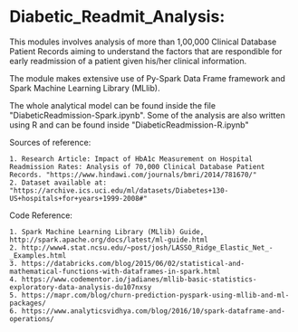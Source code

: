 # Diabetic_Readmit_Analysis:

This modules involves analysis of more than 1,00,000 Clinical Database Patient Records aiming to understand the factors that are respondible for early readmission of a patient given his/her clinical information. 

The module makes extensive use of Py-Spark Data Frame framework and Spark Machine Learning Library (MLlib).

The whole analytical model can be found inside the file "DiabeticReadmission-Spark.ipynb". Some of the analysis are also written using R and can be found inside "DiabeticReadmission-R.ipynb"

Sources of reference:

    1. Research Article: Impact of HbA1c Measurement on Hospital Readmission Rates: Analysis of 70,000 Clinical Database Patient Records. "https://www.hindawi.com/journals/bmri/2014/781670/"
    2. Dataset available at: "https://archive.ics.uci.edu/ml/datasets/Diabetes+130-US+hospitals+for+years+1999-2008#"

 Code Reference:

 	1. Spark Machine Learning Library (MLlib) Guide, http://spark.apache.org/docs/latest/ml-guide.html
 	2. http://www4.stat.ncsu.edu/~post/josh/LASSO_Ridge_Elastic_Net_-_Examples.html 
 	3. https://databricks.com/blog/2015/06/02/statistical-and-mathematical-functions-with-dataframes-in-spark.html
 	4. https://www.codementor.io/jadianes/mllib-basic-statistics-exploratory-data-analysis-du107nxsy
 	5. https://mapr.com/blog/churn-prediction-pyspark-using-mllib-and-ml-packages/
 	6. https://www.analyticsvidhya.com/blog/2016/10/spark-dataframe-and-operations/

